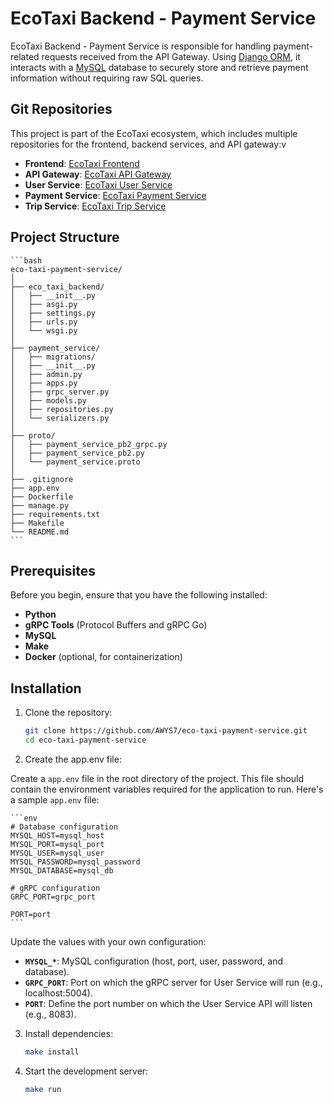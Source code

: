 # EcoTaxi Backend - Payment Service

EcoTaxi Backend - Payment Service is responsible for handling payment-related requests received from the API Gateway. Using [Django ORM](https://docs.djangoproject.com/en/5.1/), it interacts with a [MySQL](https://dev.mysql.com/doc/) database to securely store and retrieve payment information without requiring raw SQL queries.

## Git Repositories

This project is part of the EcoTaxi ecosystem, which includes multiple repositories for the frontend, backend services, and API gateway:v

- **Frontend**: [EcoTaxi Frontend](https://github.com/haiyen11231/eco-taxi-frontend.git)
- **API Gateway**: [EcoTaxi API Gateway](https://github.com/haiyen11231/eco-taxi-api-gateway.git)
- **User Service**: [EcoTaxi User Service](https://github.com/haiyen11231/eco-taxi-backend-user-service.git)
- **Payment Service**: [EcoTaxi Payment Service](https://github.com/AWYS7/eco-taxi-payment-service.git)
- **Trip Service**: [EcoTaxi Trip Service](https://github.com/lukea11/eco-taxi-backend-trip-service.git)

## Project Structure

    ```bash
    eco-taxi-payment-service/
    │
    ├── eco_taxi_backend/
    │   ├── __init__.py
    │   ├── asgi.py
    │   ├── settings.py
    │   ├── urls.py
    │   └── wsgi.py
    │
    ├── payment_service/
    │   ├── migrations/
    │   ├── __init__.py
    │   ├── admin.py
    │   ├── apps.py
    │   ├── grpc_server.py
    │   ├── models.py
    │   ├── repositories.py
    │   └── serializers.py
    │
    ├── proto/
    │   ├── payment_service_pb2_grpc.py
    │   ├── payment_service_pb2.py
    │   └── payment_service.proto
    │
    ├── .gitignore
    ├── app.env
    ├── Dockerfile
    ├── manage.py
    ├── requirements.txt
    ├── Makefile
    └── README.md
    ```

## Prerequisites

Before you begin, ensure that you have the following installed:

- **Python**
- **gRPC Tools** (Protocol Buffers and gRPC Go)
- **MySQL**
- **Make**
- **Docker** (optional, for containerization)

## Installation

1. Clone the repository:

   ```bash
   git clone https://github.com/AWYS7/eco-taxi-payment-service.git
   cd eco-taxi-payment-service
   ```

2. Create the app.env file:

Create a `app.env` file in the root directory of the project. This file should contain the environment variables required for the application to run. Here's a sample `app.env` file:

    ```env
    # Database configuration
    MYSQL_HOST=mysql_host
    MYSQL_PORT=mysql_port
    MYSQL_USER=mysql_user
    MYSQL_PASSWORD=mysql_password
    MYSQL_DATABASE=mysql_db

    # gRPC configuration
    GRPC_PORT=grpc_port

    PORT=port
    ```

Update the values with your own configuration:

- **`MYSQL_*`**: MySQL configuration (host, port, user, password, and database).
- **`GRPC_PORT`**: Port on which the gRPC server for User Service will run (e.g., localhost:5004).
- **`PORT`**: Define the port number on which the User Service API will listen (e.g., 8083).

3. Install dependencies:

   ```bash
   make install
   ```

4. Start the development server:

   ```bash
   make run
   ```
